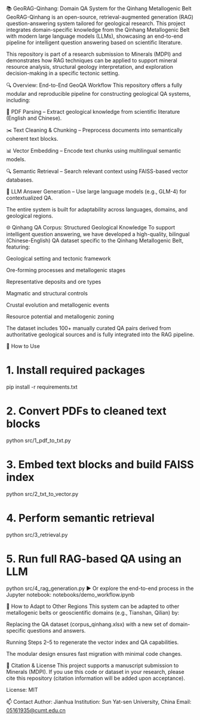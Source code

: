 📚 GeoRAG-Qinhang: Domain QA System for the Qinhang Metallogenic Belt
GeoRAG-Qinhang is an open-source, retrieval-augmented generation (RAG) question-answering system tailored for geological research. This project integrates domain-specific knowledge from the Qinhang Metallogenic Belt with modern large language models (LLMs), showcasing an end-to-end pipeline for intelligent question answering based on scientific literature.

This repository is part of a research submission to Minerals (MDPI) and demonstrates how RAG techniques can be applied to support mineral resource analysis, structural geology interpretation, and exploration decision-making in a specific tectonic setting.

🔍 Overview: End-to-End GeoQA Workflow
This repository offers a fully modular and reproducible pipeline for constructing geological QA systems, including:

📄 PDF Parsing – Extract geological knowledge from scientific literature (English and Chinese).

✂️ Text Cleaning & Chunking – Preprocess documents into semantically coherent text blocks.

📊 Vector Embedding – Encode text chunks using multilingual semantic models.

🔍 Semantic Retrieval – Search relevant context using FAISS-based vector databases.

🤖 LLM Answer Generation – Use large language models (e.g., GLM-4) for contextualized QA.

The entire system is built for adaptability across languages, domains, and geological regions.

🌐 Qinhang QA Corpus: Structured Geological Knowledge
To support intelligent question answering, we have developed a high-quality, bilingual (Chinese-English) QA dataset specific to the Qinhang Metallogenic Belt, featuring:

Geological setting and tectonic framework

Ore-forming processes and metallogenic stages

Representative deposits and ore types

Magmatic and structural controls

Crustal evolution and metallogenic events

Resource potential and metallogenic zoning

The dataset includes 100+ manually curated QA pairs derived from authoritative geological sources and is fully integrated into the RAG pipeline.

🚀 How to Use

# 1. Install required packages
pip install -r requirements.txt

# 2. Convert PDFs to cleaned text blocks
python src/1_pdf_to_txt.py

# 3. Embed text blocks and build FAISS index
python src/2_txt_to_vector.py

# 4. Perform semantic retrieval
python src/3_retrieval.py

# 5. Run full RAG-based QA using an LLM
python src/4_rag_generation.py
▶️ Or explore the end-to-end process in the Jupyter notebook:
notebooks/demo_workflow.ipynb

🔁 How to Adapt to Other Regions
This system can be adapted to other metallogenic belts or geoscientific domains (e.g., Tianshan, Qilian) by:

Replacing the QA dataset (corpus_qinhang.xlsx) with a new set of domain-specific questions and answers.

Running Steps 2–5 to regenerate the vector index and QA capabilities.

The modular design ensures fast migration with minimal code changes.

📜 Citation & License
This project supports a manuscript submission to Minerals (MDPI).
If you use this code or dataset in your research, please cite this repository (citation information will be added upon acceptance).

License: MIT

📫 Contact
Author: Jianhua
Institution: Sun Yat-sen University, China
Email: 05161935@cumt.edu.cn

